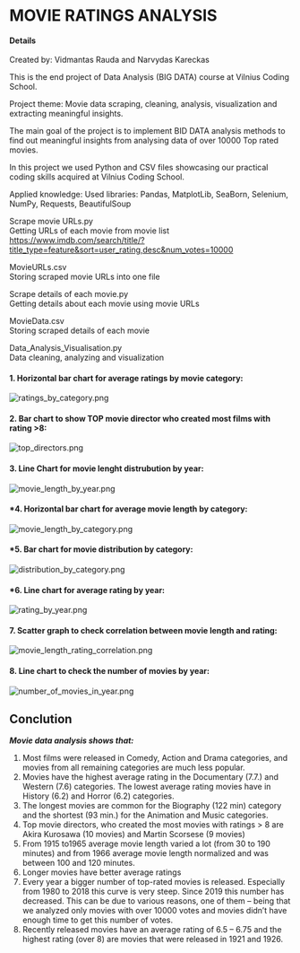 # MOVIE RATINGS ANALYSIS

**Details**<br><br>
Created by: Vidmantas Rauda and Narvydas Kareckas

This is the end project of Data Analysis (BIG DATA) course at Vilnius Coding School.

Project theme: Movie data scraping, cleaning, analysis, visualization and extracting meaningful insights. 

The main goal of the project is to implement BID DATA analysis methods to find out meaningful insights from analysing data of over 10000 Top rated movies.

In this project we used Python and CSV files showcasing our practical coding skills acquired at Vilnius Coding School.

Applied knowledge:
Used libraries: Pandas, MatplotLib, SeaBorn, Selenium, NumPy, Requests, BeautifulSoup

Scrape movie URLs.py<br>
Getting URLs of each movie from movie list https://www.imdb.com/search/title/?title_type=feature&sort=user_rating,desc&num_votes=10000 

MovieURLs.csv<br>
Storing scraped movie URLs into one file

Scrape details of each movie.py<br>
Getting details about each movie using movie URLs    

MovieData.csv<br>
Storing scraped details of each movie

Data_Analysis_Visualisation.py<br>
Data cleaning, analyzing and visualization



#### 1. Horizontal bar chart for average ratings by movie category:
![ratings_by_category.png](Graphs%2Fratings_by_category.png)

#### 2. Bar chart to show TOP movie director who created most films with rating >8:
![top_directors.png](Graphs%2Ftop_directors.png)

#### 3. Line Chart for movie lenght distrubution by year:
![movie_length_by_year.png](Graphs%2Fmovie_length_by_year.png)

#### *4. Horizontal bar chart for average movie length by category:
![movie_length_by_category.png](Graphs%2Fmovie_length_by_category.png)

#### *5. Bar chart for movie distribution by category:
![distribution_by_category.png](Graphs%2Fdistribution_by_category.png)

#### *6. Line chart for average rating by year:
![rating_by_year.png](Graphs%2Frating_by_year.png)

#### 7. Scatter graph to check correlation between movie length and rating:
![movie_length_rating_correlation.png](Graphs%2Fmovie_length_rating_correlation.png)

#### 8. Line chart to check the number of movies by year:
![number_of_movies_in_year.png](Graphs%2Fnumber_of_movies_in_year.png)


## Conclution<br>
***Movie data analysis shows that:***
1.	Most films were released in Comedy, Action and Drama categories, and movies from all remaining categories are much less popular.
2.	Movies have the highest average rating in the Documentary (7.7.) and Western (7.6) categories. The lowest average rating movies have in History (6.2) and Horror (6.2) categories.
3.	The longest movies are common for the Biography (122 min) category and the shortest (93 min.) for the Animation and Music categories.
4.	Top movie directors, who created the most movies with ratings > 8 are Akira Kurosawa (10 movies) and Martin Scorsese (9 movies)
5.	From 1915 to1965 average movie length varied a lot (from 30 to 190 minutes) and from 1966 average movie length normalized and was between 100 and 120 minutes.
6.	Longer movies have better average ratings
7.	Every year a bigger number of top-rated movies is released. Especially from 1980 to 2018 this curve is very steep. Since 2019 this number has decreased. This can be due to various reasons, one of them – being that we analyzed only movies with over 10000 votes and movies didn’t have enough time to get this number of votes.
8.	Recently released movies have an average rating of 6.5 – 6.75 and the highest rating (over 8) are movies that were released in 1921 and 1926.

